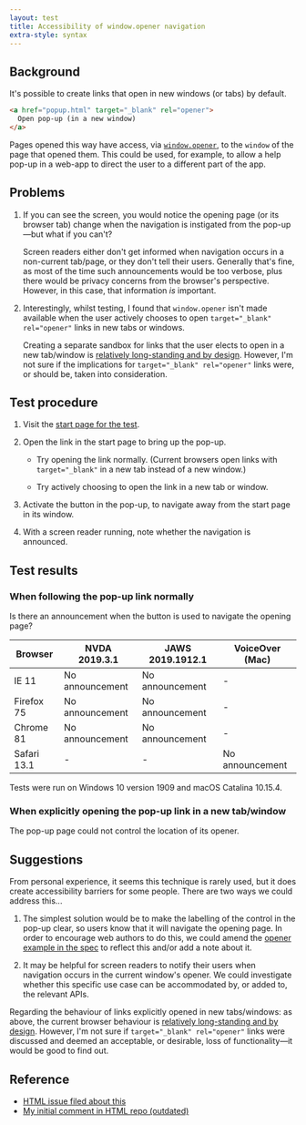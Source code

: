 ```yaml
---
layout: test
title: Accessibility of window.opener navigation
extra-style: syntax
---
```


## Background

It's possible to create links that open in new windows (or tabs) by default.

```html
<a href="popup.html" target="_blank" rel="opener">
  Open pop-up (in a new window)
</a>
```

Pages opened this way have access, via [`window.opener`](https://developer.mozilla.org/en-US/docs/Web/API/Window/opener), to the `window` of the page that opened them. This could be used, for example, to allow a help pop-up in a web-app to direct the user to a different part of the app.

## Problems

1. If you can see the screen, you would notice the opening page (or its browser tab) change when the navigation is instigated from the pop-up—but what if you can't?

   Screen readers either don't get informed when navigation occurs in a non-current tab/page, or they don't tell their users. Generally that's fine, as most of the time such announcements would be too verbose, plus there would be privacy concerns from the browser's perspective. However, in this case, that information _is_ important.

2. Interestingly, whilst testing, I found that `window.opener` isn't made available when the user actively chooses to open `target="_blank" rel="opener"` links in new tabs or windows.

   Creating a separate sandbox for links that the user elects to open in a new tab/window is [relatively long-standing and by design](https://github.com/whatwg/html/issues/1526). However, I'm not sure if the implications for `target="_blank" rel="opener"` links were, or should be, taken into consideration.

## Test procedure

1. Visit the [start page for the test](start.html).

2. Open the link in the start page to bring up the pop-up.

   - Try opening the link normally. (Current browsers open links with `target="_blank"` in a new tab instead of a new window.)

   - Try actively choosing to open the link in a new tab or window.

3. Activate the button in the pop-up, to navigate away from the start page in its window.

4. With a screen reader running, note whether the navigation is announced.

## Test results

### When following the pop-up link normally

Is there an announcement when the button is used to navigate the opening page?

| Browser     | NVDA 2019.3.1   | JAWS 2019.1912.1 | VoiceOver (Mac) |
|-------------|-----------------|------------------|-----------------|
| IE 11       | No announcement | No announcement  | -               |
| Firefox 75  | No announcement | No announcement  | -               |
| Chrome 81   | No announcement | No announcement  | -               |
| Safari 13.1 | -               | -                | No announcement |

Tests were run on Windows 10 version 1909 and macOS Catalina 10.15.4.

### When explicitly opening the pop-up link in a new tab/window

The pop-up page could not control the location of its opener.

## Suggestions

From personal experience, it seems this technique is rarely used, but it does create accessibility barriers for some people. There are two ways we could address this...

1. The simplest solution would be to make the labelling of the control in the pop-up clear, so users know that it will navigate the opening page. In order to encourage web authors to do this, we could amend the [opener example in the spec](https://html.spec.whatwg.org/multipage/links.html#link-type-opener) to reflect this and/or add a note about it.

2. It may be helpful for screen readers to notify their users when navigation occurs in the current window's opener. We could investigate whether this specific use case can be accommodated by, or added to, the relevant APIs.

Regarding the behaviour of links explicitly opened in new tabs/windows: as above, the current browser behaviour is [relatively long-standing and by design](https://github.com/whatwg/html/issues/1526). However, I'm not sure if `target="_blank" rel="opener"` links were discussed and deemed an acceptable, or desirable, loss of functionality—it would be good to find out.

## Reference

* [HTML issue filed about this](https://github.com/whatwg/html/issues/5464)
* [My initial comment in HTML repo (outdated)](https://github.com/whatwg/html/pull/4330#issuecomment-548994450)
